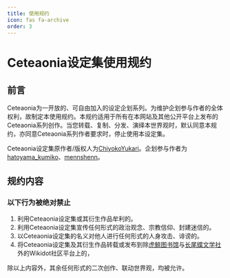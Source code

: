 ```yaml
---
title: 使用规约
icon: fas fa-archive
order: 3
---
```

# Ceteaonia设定集使用规约

## 前言
Ceteaonia为一开放的、可自由加入的设定企划系列。为维护企划参与作者的全体权利，故制定本使用规约。本规约适用于所有在本网站及其他公开平台上发布的Ceteaonia系列创作。当您转载、复制、分发、演绎本世界观时，默认同意本规约，亦同意Ceteaonia系列作者要求时，停止使用本设定集。

Ceteaonia设定集原作者/版权人为[ChiyokoYukari](https://chiyokoyukari.github.io)。企划参与作者为[hatoyama_kumiko](https://x.com/MaryokuShinkuu)、[mennshenn](https://wikidot.com/user:info/mennshenn)。

## 规约内容

### 以下行为被绝对禁止

1. 利用Ceteaonia设定集或其衍生作品牟利的。
2. 利用Ceteaonia设定集宣传任何形式的政治观念、宗教信仰、封建迷信的。
3. 以Ceteaonia设定集的名义对他人进行任何形式的人身攻击、诽谤的。
4. 将Ceteaonia设定集及其衍生作品转载或发布到除[虎鲸图书馆](http://orcinus-library.wikidot.com)与[长尾蝶文学社](https://lbc-wiki.wikidot.com)外的Wikidot社区平台上的，

除以上内容外，其余任何形式的二次创作、联动世界观，均被允许。